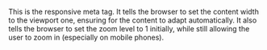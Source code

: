 <meta name="viewport" content="width=device-width, initial-scale=1">

This is the responsive meta tag. It tells the browser to set the content width to the viewport one, ensuring
for the content to adapt automatically. It also tells the browser to set the zoom level to 1 initially, while still
allowing the user to zoom in (especially on mobile phones).

